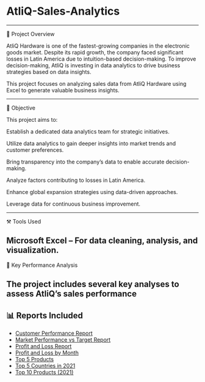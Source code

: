 # **AtliQ-Sales-Analytics**
---
📌 Project Overview

AtliQ Hardware is one of the fastest-growing companies in the electronic goods market. Despite its rapid growth, the company faced significant losses in Latin America due to intuition-based decision-making. To improve decision-making, AtliQ is investing in data analytics to drive business strategies based on data insights.

This project focuses on analyzing sales data from AtliQ Hardware using Excel to generate valuable business insights.

---
🎯 Objective  

This project aims to:  

Establish a dedicated data analytics team for strategic initiatives.  

Utilize data analytics to gain deeper insights into market trends and customer preferences.  

Bring transparency into the company’s data to enable accurate decision-making.  

Analyze factors contributing to losses in Latin America.  

Enhance global expansion strategies using data-driven approaches.  

Leverage data for continuous business improvement.  

---
⚒ Tools Used  

Microsoft Excel – For data cleaning, analysis, and visualization.  
---
📌 Key Performance Analysis  

The project includes several key analyses to assess AtliQ’s sales performance  
 ---
## 📊 Reports Included

- [Customer Performance Report](Customer%20Performance%20Report.pdf)
- [Market Performance vs Target Report](Market%20Performance%20Vs%20Target%20Report.pdf)
- [Profit and Loss Report](P%20%26%20L%20Report.pdf)
- [Profit and Loss by Month](P%20%26%20L%20by%20month.pdf)
- [Top 5 Products](Top%205%20Products.pdf)
- [Top 5 Countries in 2021](Top%205%20country%202021.pdf)
- [Top 10 Products (2021)](top%2010%20products%2021.pdf)






